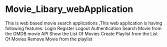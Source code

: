 # Movie_Libary_webApplication
This is web based movie search applications ,This web application is having following features.  Login Register Logout Authentication Search Movie from the OMDB movie API Show the List Of Movies Create Playlist from the List Of Movies Remove Movie from the playlist
